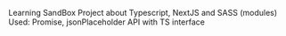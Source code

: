 Learning SandBox Project about Typescript, NextJS and SASS (modules)
Used: Promise, jsonPlaceholder API with TS interface

